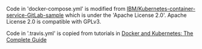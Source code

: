 Code in 'docker-compose.yml' is modified from [IBM/Kubernetes-container-service-GitLab-sample](https://github.com/IBM/Kubernetes-container-service-GitLab-sample/blob/master/docker-compose.yml) which is under the 'Apache License 2.0'. Apache License 2.0  is compatible with GPLv3.

Code in '.travis.yml' is copied from tutorials in [Docker and Kubernetes: The Complete Guide](https://www.udemy.com/docker-and-kubernetes-the-complete-guide/)
